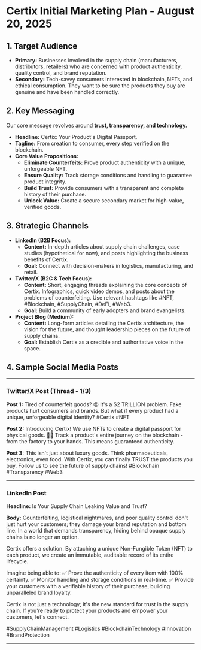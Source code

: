 
# Certix Initial Marketing Plan - August 20, 2025

## 1. Target Audience

*   **Primary:** Businesses involved in the supply chain (manufacturers, distributors, retailers) who are concerned with product authenticity, quality control, and brand reputation.
*   **Secondary:** Tech-savvy consumers interested in blockchain, NFTs, and ethical consumption. They want to be sure the products they buy are genuine and have been handled correctly.

## 2. Key Messaging

Our core message revolves around **trust, transparency, and technology.**

*   **Headline:** Certix: Your Product's Digital Passport.
*   **Tagline:** From creation to consumer, every step verified on the blockchain.
*   **Core Value Propositions:**
    *   **Eliminate Counterfeits:** Prove product authenticity with a unique, unforgeable NFT.
    *   **Ensure Quality:** Track storage conditions and handling to guarantee product integrity.
    *   **Build Trust:** Provide consumers with a transparent and complete history of their purchase.
    *   **Unlock Value:** Create a secure secondary market for high-value, verified goods.

## 3. Strategic Channels

*   **LinkedIn (B2B Focus):**
    *   **Content:** In-depth articles about supply chain challenges, case studies (hypothetical for now), and posts highlighting the business benefits of Certix.
    *   **Goal:** Connect with decision-makers in logistics, manufacturing, and retail.
*   **Twitter/X (B2C & Tech Focus):**
    *   **Content:** Short, engaging threads explaining the core concepts of Certix. Infographics, quick video demos, and posts about the problems of counterfeiting. Use relevant hashtags like #NFT, #Blockchain, #SupplyChain, #DeFi, #Web3.
    *   **Goal:** Build a community of early adopters and brand evangelists.
*   **Project Blog (Medium):**
    *   **Content:** Long-form articles detailing the Certix architecture, the vision for the future, and thought leadership pieces on the future of supply chains.
    *   **Goal:** Establish Certix as a credible and authoritative voice in the space.

## 4. Sample Social Media Posts

---

### **Twitter/X Post (Thread - 1/3)**

**Post 1:**
Tired of counterfeit goods? 😠 It's a $2 TRILLION problem. Fake products hurt consumers and brands. But what if every product had a unique, unforgeable digital identity? #Certix #NFT

**Post 2:**
Introducing Certix! We use NFTs to create a digital passport for physical goods. 📜✅ Track a product's entire journey on the blockchain - from the factory to your hands. This means guaranteed authenticity.

**Post 3:**
This isn't just about luxury goods. Think pharmaceuticals, electronics, even food. With Certix, you can finally TRUST the products you buy. Follow us to see the future of supply chains! #Blockchain #Transparency #Web3

---

### **LinkedIn Post**

**Headline:** Is Your Supply Chain Leaking Value and Trust?

**Body:**
Counterfeiting, logistical nightmares, and poor quality control don't just hurt your customers; they damage your brand reputation and bottom line. In a world that demands transparency, hiding behind opaque supply chains is no longer an option.

Certix offers a solution. By attaching a unique Non-Fungible Token (NFT) to each product, we create an immutable, auditable record of its entire lifecycle.

Imagine being able to:
✅ Prove the authenticity of every item with 100% certainty.
✅ Monitor handling and storage conditions in real-time.
✅ Provide your customers with a verifiable history of their purchase, building unparalleled brand loyalty.

Certix is not just a technology; it's the new standard for trust in the supply chain. If you're ready to protect your products and empower your customers, let's connect.

#SupplyChainManagement #Logistics #BlockchainTechnology #Innovation #BrandProtection

---
